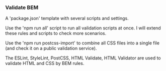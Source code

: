 ### Validate BEM

A 'package.json' template with several scripts and settings.

Use the 'npm run all' script to run all validation scripts at once. I will extend these rules and scripts to check more scenarios.

Use the 'npm run postcss-import' to combine all CSS files into a single file (and check it on a public validation service).

The ESLint, StyleLint, PostCSS, HTML Validate, HTML Validator are used to validate HTML and CSS by BEM rules.

